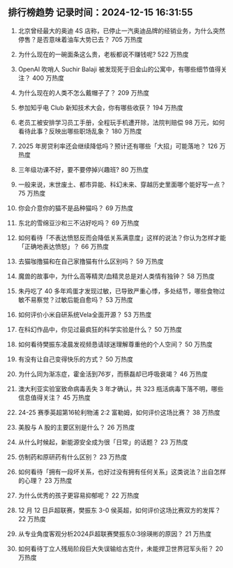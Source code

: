 
## 排行榜趋势 记录时间：2024-12-15 16:31:55
  
  1. 北京曾经最大的奥迪 4S 店称，已停止一汽奥迪品牌的经销业务，为什么突然停售？是否意味着油车大势已去？ 705 万热度
    
  2. 为什么现在的一碗面条这么贵，老板都说不赚钱呢? 522 万热度
    
  3. OpenAI 吹哨人 Suchir Balaji 被发现死于旧金山的公寓中，有哪些细节值得关注？ 400 万热度
    
  4. 为什么现在的人类不怎么戴帽子了？ 209 万热度
    
  5. 参加知乎电 Club 新知技术大会，你有哪些收获？ 194 万热度
    
  6. 老员工被安排学习员工手册，全程玩手机遭开除，法院判赔偿 98 万元，如何看待此事？反映出哪些职场乱象？ 180 万热度
    
  7. 2025 年房贷利率还会继续降低吗？预计还有哪些「大招」可能落地？ 126 万热度
    
  8. 三年级功课不好，要不要停掉兴趣班? 80 万热度
    
  9. 一般来说，末世废土、都市异能、科幻未来、穿越历史里面哪个能好写一点？ 75 万热度
    
  10. 你会介意你的猫不是品种猫吗？ 69 万热度
    
  11. 东北的雪绵豆沙和三不沾好吃吗？ 69 万热度
    
  12. 如何看待「不表达愤怒反而会降低关系满意度」这样的说法？你认为怎样才能「正确地表达愤怒」？ 66 万热度
    
  13. 去猫咖撸猫和在自己家撸猫有什么区别吗？ 59 万热度
    
  14. 魔兽的故事中，为什么高等精灵/血精灵总是对人类情有独钟？ 58 万热度
    
  15. 朱丹吃了 40 多年鸡蛋才发现过敏，已导致严重心悸，多处结节，哪些食物过敏不易察觉？过敏后能自愈吗？ 53 万热度
    
  16. 如何评价小米自研系统Vela全面开源？ 53 万热度
    
  17. 在科幻作品中，你见过最疯狂的科学实验是什么？ 50 万热度
    
  18. 如何看待樊振东凌晨发视频恳请球迷理解尊重他的个人空间？ 50 万热度
    
  19. 有没有让自己变得快乐的方式？ 50 万热度
    
  20. 为什么同为渐冻症，霍金活到76岁，而蔡磊却已呼吸衰竭？ 46 万热度
    
  21. 澳大利亚实验室致命病毒丢失 3 年才确认，共 323 瓶活病毒下落不明，哪些信息值得关注？ 45 万热度
    
  22. 24-25 赛季英超第16轮利物浦 2:2 富勒姆，如何评价这场比赛？ 38 万热度
    
  23. 美股与 A 股的主要区别是什么？ 26 万热度
    
  24. 从什么时候起，新能源安全成为很「日常」的话题？ 23 万热度
    
  25. 仿制药和原研药有什么区别？ 23 万热度
    
  26. 如何看待「拥有一段坏关系，也好过没有拥有任何关系」这类说法？出自怎样的心理？ 23 万热度
    
  27. 为什么优秀的孩子更容易抑郁呢？ 22 万热度
    
  28. 12 月 12 日乒超联赛，樊振东 3-0 侯英超，如何评价这场比赛双方的发挥？ 22 万热度
    
  29. 从专业角度客观分析2024乒超联赛樊振东0:3徐瑛彬的原因？ 21 万热度
    
  30. 如何看待丁立人残局阶段巨大失误输给古克什，未能捍卫世界冠军头衔？ 20 万热度
    